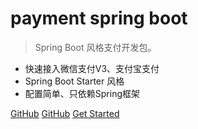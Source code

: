 <!-- _coverpage.md -->
# payment spring boot 

> Spring Boot 风格支付开发包。

- 快速接入微信支付V3、支付宝支付
- Spring Boot Starter 风格  
- 配置简单、只依赖Spring框架


[GitHub](https://github.com/docsifyjs/docsify/)
[GitHub](https://github.com/docsifyjs/docsify/)
[Get Started](/quick_start.md)